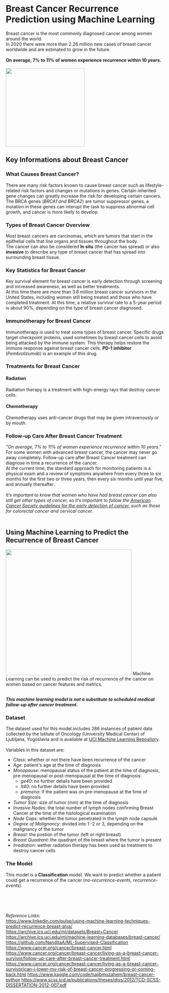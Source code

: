 # Breast Cancer Recurrence Prediction using Machine Learning
Breast cancer is the most commonly diagnosed cancer among women around the world.<br>In 2020 there were more than 2.26 million new cases of breast cancer worldwide and are estimated to grow in the future.<br><br>**On average, 7% to 11% of women experience recurrence within 10 years.**<br><br>
<img src="https://media.springernature.com/w735h400/nature-cms/uploads/cms/pages/1997/top_item_image/breastcancer_hero_01-34debb425f7e3e9fab5bf94575b49234.jpg" width="250">
## Key Informations about Breast Cancer
### What Causes Breast Cancer?
There are many risk factors known to cause breast cancer such as lifestyle-related risk factors and changes or mutations in genes. Certain inherited gene changes can greatly increase the risk for developing certain cancers.<br>The BRCA genes (*BRCA1 and BRCA2*) are tumor suppressor genes, a mutation in these genes can interupt the task to suppress abnormal cell growth, and cancer is more likely to develop.
### Types of Breast Cancer Overview
Most breast cancers are carcinomas, which are tumors that start in the epithelial cells that line organs and tissues throughout the body.<br>The cancer can also be considered **In situ** (the cancer has spread) or also **invasive** to describe any type of breast cancer that has spread into surrounding breast tissue.
### Key Statistics for Breast Cancer
Key survival element for breast cancer is early detection through screening and increased awareness, as well as better treatments.<br> At this time there are more than 3.8 million breast cancer survivors in the United States, including women still being treated and those who have completed treatment. At this time, a relative survival rate to a 5-year period is about 90%, depending on the type of breast cancer diagnosed.
### Immunotherapy for Breast Cancer
Immunotherapy is used to treat some types of breast cancer. Specific drugs target checkpoint proteins, used sometimes by breast cancer cells to avoid being attacked by the immune system. This therapy helps restore the immune response against breast cancer cells. **PD-1 inhibitor** (*Pembrolizumab*) is an example of this drug.
### Treatments for Breast Cancer
#### Radiation
Radiation therapy is a treatment with high-energy rays that destroy cancer cells.
#### Chemotherapy
Chemotherapy uses anti-cancer drugs that may be given intravenously or by mouth.
### Follow-up Care After Breast Cancer Treatment
*"On average, 7% to 11% of women experience recurrence within 10 years."*<br>
For some women with advanced breast cancer, the cancer may never go away completely. Follow-up care after Breast Cancer treatment can diagnose in time a recurrence of the cancer.<br>At the current time, the standard approach for monitoring patients is a physical exam and a review of symptoms anywhere from every three to six months for the first two or three years, then every six months until year five, and annually thereafter.<br><br> 
*It’s important to know that women who have had breast cancer can also still get other types of cancer, so it’s important to follow the <a href="https://www.cancer.org/healthy/find-cancer-early/american-cancer-society-guidelines-for-the-early-detection-of-cancer.html" target="_blank">American Cancer Society guidelines for the early detection of cancer</a>, such as those for colorectal cancer and cervical cancer.*
<br><br>
## Using Machine Learning to Predict the Recurrence of Breast Cancer
<img src="https://openexpoeurope.com/wp-content/uploads/2019/03/ai.png" width="400">
Machine Learning can be used to predict the risk of recurrence of the cancer on women based on cancer features and metrics.<br><br>

***This machine learning model is not a substitute to scheduled medical follow-up after cancer treatment.***

### Dataset
The dataset used for this model includes 286 instances of patient data collected by the Istitute of Oncology (University Medical Center) of Ljubljana, Yugoslavia and is available at <a href="https://archive.ics.uci.edu/ml/datasets/Breast+Cancer" target="_blank">UCI Machine Learning Repository</a>.<br><br> Variables in this dataset are:
- *Class*: whether or not there have been recurrence of the cancer
- *Age*: patient's age at the time of diagnosis
- *Monopause*: menopausal status of the patient at the time of diagnosis, pre-menopausal or post-menopausal at the time of diagnosis:
  - *ge40*: no further details have been provided
  - *lt40*: no further details have been provided
  - *premeno*: if the patient was on pre-menopause at the time of diagnosis
- *Tumor Size*: size of tumor (mm) at the time of diagnosis
- *Invasive Nodes*: the total number of lymph nodes confirming Breast Cancer at the time of the histological examination
- *Node Caps*: whether the tumor penetrated in the lymph node capsule
- *Degree of Malignancy*: divided into 1 -2 or 3, depending on the malignancy of the tumor
- *Breast*: the postion of the tumor (left or right breast)
- *Breast Quadrant*: the quadrant of the breast where the tumor is present
- *Irradiation*: wether radiation therapy has been used as treatment to destroy cancer cells
### The Model
This model is a **Classification** model. We want to predict whether a patient could get a recurrence of the cancer (*no-recurrence-events, recurrence-events*).

<br>
<br>
<br>

*Reference Links:*<br>
https://www.linkedin.com/pulse/using-machine-learning-techniques-predict-recurrence-breast-alva/
https://archive.ics.uci.edu/ml/datasets/Breast+Cancer
https://archive.ics.uci.edu/ml/machine-learning-databases/breast-cancer/
https://github.com/NanditaA/ML-Supervised-Classification
https://www.cancer.org/cancer/breast-cancer.html
https://www.cancer.org/cancer/breast-cancer/living-as-a-breast-cancer-survivor/follow-up-care-after-breast-cancer-treatment.html
https://www.cancer.org/cancer/breast-cancer/living-as-a-breast-cancer-survivor/can-i-lower-my-risk-of-breast-cancer-progressing-or-coming-back.html
https://www.kaggle.com/code/najibmozahem/breast-cancer-python
https://www.scss.tcd.ie/publications/theses/diss/2012/TCD-SCSS-DISSERTATION-2012-007.pdf
